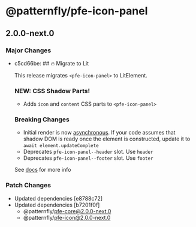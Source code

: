 # @patternfly/pfe-icon-panel

## 2.0.0-next.0
### Major Changes

- c5cd66be: ## 🔥 Migrate to Lit
  
  This release migrates `<pfe-icon-panel>` to LitElement.
  
  ### NEW: CSS Shadow Parts!
  - Adds `icon` and `content` CSS parts to `<pfe-icon-panel>`
  
  ### Breaking Changes
  - Initial render is now [asynchronous](https://lit.dev/docs/components/lifecycle/#reactive-update-cycle).
    If your code assumes that shadow DOM is ready once the element is constructed, update it to `await element.updateComplete`
  - Deprecates `pfe-icon-panel--header` slot. Use `header`
  - Deprecates `pfe-icon-panel--footer` slot. Use `footer`
  
  
  See [docs](https://patternflyelements.org/components/icon-panel/) for more info

### Patch Changes

- Updated dependencies [e8788c72]
- Updated dependencies [b7201f0f]
  - @patternfly/pfe-core@2.0.0-next.0
  - @patternfly/pfe-icon@2.0.0-next.0
